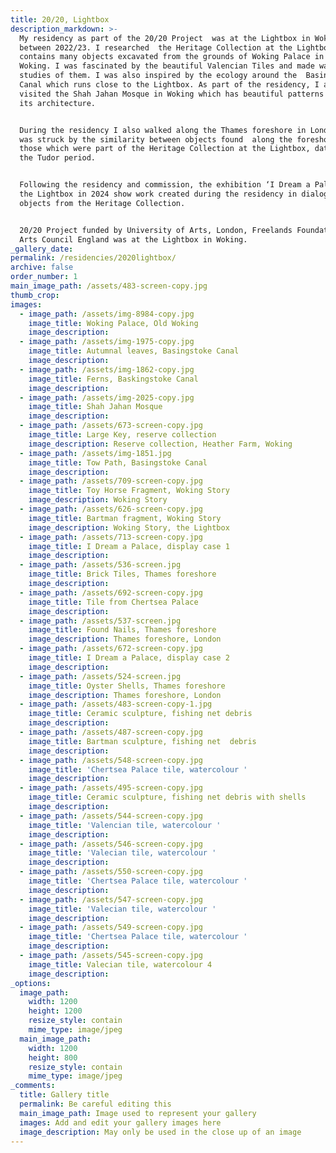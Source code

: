 ```yaml
---
title: 20/20, Lightbox
description_markdown: >-
  My residency as part of the 20/20 Project  was at the Lightbox in Woking
  between 2022/23. I researched  the Heritage Collection at the Lightbox which
  contains many objects excavated from the grounds of Woking Palace in Old
  Woking. I was fascinated by the beautiful Valencian Tiles and made watercolour
  studies of them. I was also inspired by the ecology around the  Basingstoke
  Canal which runs close to the Lightbox. As part of the residency, I also
  visited the Shah Jahan Mosque in Woking which has beautiful patterns within
  its architecture.


  During the residency I also walked along the Thames foreshore in London and
  was struck by the similarity between objects found  along the foreshore and
  those which were part of the Heritage Collection at the Lightbox, dating from
  the Tudor period.


  Following the residency and commission, the exhibition ‘I Dream a Palace’, at
  the Lightbox in 2024 show work created during the residency in dialogue with
  objects from the Heritage Collection.


  20/20 Project funded by University of Arts, London, Freelands Foundation and
  Arts Council England was at the Lightbox in Woking.
_gallery_date:
permalink: /residencies/2020lightbox/
archive: false
order_number: 1
main_image_path: /assets/483-screen-copy.jpg
thumb_crop:
images:
  - image_path: /assets/img-8984-copy.jpg
    image_title: Woking Palace, Old Woking
    image_description:
  - image_path: /assets/img-1975-copy.jpg
    image_title: Autumnal leaves, Basingstoke Canal
    image_description:
  - image_path: /assets/img-1862-copy.jpg
    image_title: Ferns, Baskingstoke Canal
    image_description:
  - image_path: /assets/img-2025-copy.jpg
    image_title: Shah Jahan Mosque
    image_description:
  - image_path: /assets/673-screen-copy.jpg
    image_title: Large Key, reserve collection
    image_description: Reserve collection, Heather Farm, Woking
  - image_path: /assets/img-1851.jpg
    image_title: Tow Path, Basingstoke Canal
    image_description:
  - image_path: /assets/709-screen-copy.jpg
    image_title: Toy Horse Fragment, Woking Story
    image_description: Woking Story
  - image_path: /assets/626-screen-copy.jpg
    image_title: Bartman fragment, Woking Story
    image_description: Woking Story, the Lightbox
  - image_path: /assets/713-screen-copy.jpg
    image_title: I Dream a Palace, display case 1
    image_description:
  - image_path: /assets/536-screen.jpg
    image_title: Brick Tiles, Thames foreshore
    image_description:
  - image_path: /assets/692-screen-copy.jpg
    image_title: Tile from Chertsea Palace
    image_description:
  - image_path: /assets/537-screen.jpg
    image_title: Found Nails, Thames foreshore
    image_description: Thames foreshore, London
  - image_path: /assets/672-screen-copy.jpg
    image_title: I Dream a Palace, display case 2
    image_description:
  - image_path: /assets/524-screen.jpg
    image_title: Oyster Shells, Thames foreshore
    image_description: Thames foreshore, London
  - image_path: /assets/483-screen-copy-1.jpg
    image_title: Ceramic sculpture, fishing net debris
    image_description:
  - image_path: /assets/487-screen-copy.jpg
    image_title: Bartman sculpture, fishing net  debris
    image_description:
  - image_path: /assets/548-screen-copy.jpg
    image_title: 'Chertsea Palace tile, watercolour '
    image_description:
  - image_path: /assets/495-screen-copy.jpg
    image_title: Ceramic sculpture, fishing net debris with shells
    image_description:
  - image_path: /assets/544-screen-copy.jpg
    image_title: 'Valencian tile, watercolour '
    image_description:
  - image_path: /assets/546-screen-copy.jpg
    image_title: 'Valecian tile, watercolour '
    image_description:
  - image_path: /assets/550-screen-copy.jpg
    image_title: 'Chertsea Palace tile, watercolour '
    image_description:
  - image_path: /assets/547-screen-copy.jpg
    image_title: 'Valecian tile, watercolour '
    image_description:
  - image_path: /assets/549-screen-copy.jpg
    image_title: 'Chertsea Palace tile, watercolour '
    image_description:
  - image_path: /assets/545-screen-copy.jpg
    image_title: Valecian tile, watercolour 4
    image_description:
_options:
  image_path:
    width: 1200
    height: 1200
    resize_style: contain
    mime_type: image/jpeg
  main_image_path:
    width: 1200
    height: 800
    resize_style: contain
    mime_type: image/jpeg
_comments:
  title: Gallery title
  permalink: Be careful editing this
  main_image_path: Image used to represent your gallery
  images: Add and edit your gallery images here
  image_description: May only be used in the close up of an image
---
```

